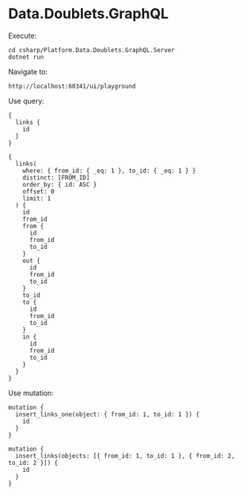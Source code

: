 # Data.Doublets.GraphQL

Execute:
```
cd csharp/Platform.Data.Doublets.GraphQL.Server
dotnet run
```

Navigate to:
```
http://localhost:60341/ui/playground
```

Use query:
```gql
{
  links {
    id
  }
}
```

```gql
{
  links(
    where: { from_id: { _eq: 1 }, to_id: { _eq: 1 } }
    distinct: [FROM_ID]
    order_by: { id: ASC }
    offset: 0
    limit: 1
  ) {
    id
    from_id
    from {
      id
      from_id
      to_id
    }
    out {
      id
      from_id
      to_id
    }
    to_id
    to {
      id
      from_id
      to_id
    }
    in {
      id
      from_id
      to_id
    }
  }
}
```

Use mutation:
```gql
mutation {
  insert_links_one(object: { from_id: 1, to_id: 1 }) {
    id
  }
}
```

```gql
mutation {
  insert_links(objects: [{ from_id: 1, to_id: 1 }, { from_id: 2, to_id: 2 }]) {
    id
  }
}
```
